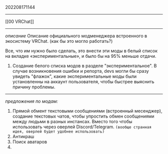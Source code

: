 202208171144
***
[[00 VRChat]]
***
*описание*
Описание официального модменеджера встроенного в экосистему VRChat.
(как бы это могло работать?)

Все, что им нужно было сделать, это внести эти моды в белый список на вкладке «экспериментальные», и было бы на 95% меньше отдачи.

1. Создание белого списка модов в разделе "экспериментальное".
   В случае возникновения ошибки и репорта, devs могли бы сразу увидеть "флажок", какие экспериментальные моды были установленны на аккаунт пользователя, чтобы быстрее выяснить причину проблемы.
***
*предложения по модам:*
1. Прямой обмент текстовыми сообщениями (встроенный месенджер), создание текстовых чатов, чтобы упростить обмен сообщениями между людьми в разных инстансах.
   Вместо того чтобы использовать через оверлей Discord/Telegram.
   `(вообще странная идея, оверлей будет удобнее использовать)`
2. Антикраш
3. Поиск аватаров
4. 
   
   